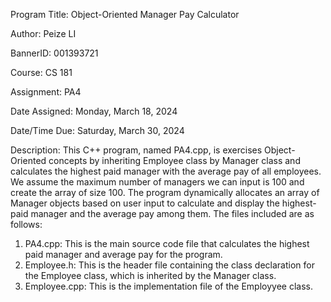 Program Title: Object-Oriented Manager Pay Calculator

Author: Peize LI

BannerID: 001393721

Course: CS 181

Assignment: PA4

Date Assigned: Monday, March 18, 2024

Date/Time Due: Saturday, March 30, 2024

Description:
This C++ program, named PA4.cpp, is exercises Object-Oriented concepts by inheriting Employee class by Manager class and calculates the highest paid manager with the average pay of all employees. We assume the maximum number of managers
we can input is 100 and create the array of size 100. The program dynamically allocates an array of Manager objects based on user input to calculate and display the highest-paid manager and the average pay among them. The files 
included are as follows:
1. PA4.cpp: This is the main source code file that calculates the highest paid manager and average pay for the program.
2. Employee.h: This is the header file containing the class declaration for the Employee class, which is inherited by the Manager class.
3. Employee.cpp: This is the implementation file of the Employyee class.
